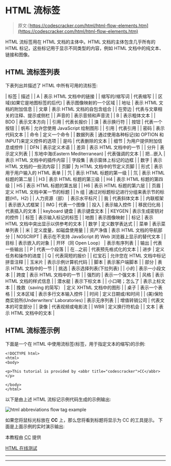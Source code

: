 # HTML 流标签

> 原文:[https://codescracker.com/html/html-flow-elements.htm](https://codescracker.com/html/html-flow-elements.htm)

HTML 流标签用在 HTML 文档的主体中。HTML 文档的主体包含几乎所有的 HTML 标记，这些标记用于显示不同类型的内容，例如 HTML 文档中的纯文本、链接和图像。

## HTML 流标签列表

下表列出并描述了 HTML 中所有可用的流标签:

| 标签 | 描述 |
| A | 表示 HTML 文档中的链接 |
| 缩写的/缩写词 | 代表缩写 |
| 区域(如果它是地图标签的后代) | 表示图像映射的一个区域 |
| 地址 | 表示 HTML 文档的附加信息 |
| 文章 | 表示 HTML 文档的自包含组合 |
| 在旁边 | 代表与文章相关的注释、提示或侧栏 |
| 声音的 | 表示音频和声音流 |
| B | 表示粗体文本 |
| BDO | 表示文本方向 |
| 引用 | 代表长报价 |
| 溴 | 表示换行符 |
| 按钮 | 代表一个按钮 |
| 帆布 | 允许您使用 JavaScript 绘制图形 |
| 引用 | 代表引用 |
| 密码 | 表示代码文本 |
| 命令 | 定义一个命令 |
| 数据列表 | 通过使用各种标记(如 OPTION 和 INPUT)来定义控件的选项 |
| 是吗 | 代表删除的文本 |
| 细节 | 为用户提供附加信息或控件 |
| DFN | 表示定义术语 |
| 差异 | 表示 HTML 文档中的一节 |
| 分升 | 表示定义列表 |
| 东地中海(Eastern Mediterranean) | 代表强调的文本 |
| 把…嵌入 | 表示 HTML 文档中的插件内容 |
| 字段集 | 表示窗体上标记的边框 |
| 数字 | 表示 HTML 文档的一些流内容 |
| 页脚 | 为 HTML 文档中的节定义页脚 |
| 形式 | 表示用于用户输入的 HTML 表单 |
| 氕 | 表示 HTML 标题的第一级 |
| 氘 | 表示 HTML 标题的第二层 |
| H3 | 表示 HTML 标题的第三级 |
| H4 | 表示 HTML 标题的第四级 |
| H5 | 表示 HTML 标题的第五层 |
| H6 | 表示 HTML 标题的第六层 |
| 页眉 | 定义 HTML 文档中某一节的标题 |
| h 组 | 通过对标题标记进行分组来表示节的标题(H1，H2) |
| 人力资源（部） | 表示水平标尺 |
| 我 | 代表斜体文本 |
| 内联框架 | 表示嵌入式框架 |
| IMG | 代表一个图像 |
| 投入 | 表示输入控件 |
| 移民归化局 | 代表插入的文本 |
| keyboard 键盘 | 表示键盘文本 |
| KEYGEN | 表示生成密钥对的控件 |
| 标签 | 表示输入标记的标签 |
| 地图 | 表示图像映射 |
| 标记 | 表示 HTML 文档中突出显示以供参考的文本 |
| 数学 | 定义数学表达式 |
| 菜单 | 表示菜单列表 |
| 米 | 定义度量，如磁盘使用量 |
| 资产净值 | 表示 HTML 文档的导航部分 |
| NOSCRIPT | 表示在不支持 JavaScript 的 Web 浏览器上显示的替代文本 |
| 目标 | 表示嵌入的对象 |
| 开环（同 Open Loop） | 表示有序列表 |
| 输出 | 代表一些输出 |
| P | 代表一个段落 |
| 在…之前 | 代表预先格式化的文本 |
| 进步 | 定义任务和操作的进度 |
| Q | 代表简短的报价 |
| 红宝石 | 允许您在 HTML 文档中标记拼音注释 |
| 玉米片 | 表示示例计算机代码 |
| 脚本 | 表示客户端脚本 |
| 部分 | 表示 HTML 文档中的一节 |
| 挑选 | 表示选择列表(下拉列表) |
| 小的 | 表示一小段文本 |
| 跨度 | 表示 HTML 文档中的一节 |
| 强烈的 | 表示一个强文本 |
| 风格 | 表示 HTML 文档的样式信息 |
| 潜水艇 | 表示下标文本 |
| 小口喝；怎么了 | 表示上标文本 |
| 挽救（saving 的简写） | 定义 XHTML 文档中的图形 |
| 桌子 | 表示一个表格 |
| 文本区域 | 表示多行文本输入控件 |
| 时间 | 定义日期或/和时间 |
| (美)保险商实验所(Underwriters' Laboratories) | 表示无序列表 |
| 增值转销公司 | 代表文本的可变部分 |
| 录像 | 代表视频或电影流 |
| WBR | 定义换行符机会 |
| 文本 | 表示 HTML 文档中的文本 |

## HTML 流标签示例

下面是一个在 HTML 中使用流标签(<abbr>标签，用于指定文本的缩写)的示例:</abbr>

```
<!DOCTYPE html>
<html>
<body>

<p>This tutorial is provided by <abbr title="codescracker">CC</abbr></p>

</body>
</html>
```

以下是由上述 HTML 流标记示例代码生成的示例输出:

![html abbreviations flow tag example](../Images/81db141dfe45c934eec2422258a5ae00.png)

如果您将鼠标光标放在 **CC** 上，那么您将看到标题将显示为 CC 的工具提示。 下面是上面示例的实时演示输出:

本教程由 <abbr title="codescracker">CC</abbr> 提供

[HTML 在线测试](/exam/showtest.php?subid=4)

* * *

* * *